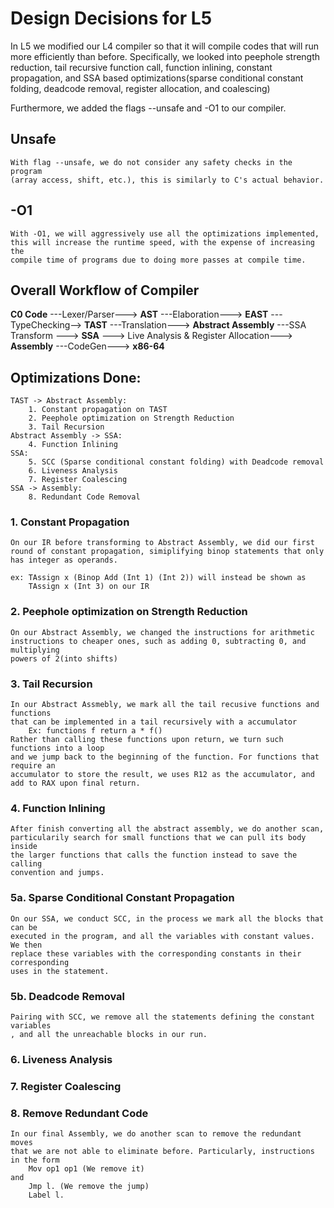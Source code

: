 # Design Decisions for L5

In L5 we modified our L4 compiler so that it will compile codes that will run more efficiently than before. Specifically, we looked into peephole strength reduction, tail recursive function call, function inlining, constant propagation, and SSA based optimizations(sparse conditional constant folding, deadcode removal, register allocation, and coalescing)

Furthermore, we added the flags --unsafe and -O1 to our compiler.

## Unsafe
    With flag --unsafe, we do not consider any safety checks in the program 
    (array access, shift, etc.), this is similarly to C's actual behavior.
    
## -O1
    With -O1, we will aggressively use all the optimizations implemented, 
    this will increase the runtime speed, with the expense of increasing the
    compile time of programs due to doing more passes at compile time.

## Overall Workflow of Compiler

**C0 Code** ---Lexer/Parser---> **AST** ---Elaboration---> **EAST** ---TypeChecking--> **TAST** ---Translation---> **Abstract Assembly** ---SSA Transform ---> **SSA** ---> Live Analysis & Register Allocation---> **Assembly** ---CodeGen---> **x86-64**

## Optimizations Done:
```
TAST -> Abstract Assembly: 
    1. Constant propagation on TAST
    2. Peephole optimization on Strength Reduction
    3. Tail Recursion
Abstract Assembly -> SSA:
    4. Function Inlining
SSA: 
    5. SCC (Sparse conditional constant folding) with Deadcode removal
    6. Liveness Analysis 
    7. Register Coalescing
SSA -> Assembly:
    8. Redundant Code Removal
```

### 1. Constant Propagation
    On our IR before transforming to Abstract Assembly, we did our first
    round of constant propagation, simiplifying binop statements that only
    has integer as operands.

    ex: TAssign x (Binop Add (Int 1) (Int 2)) will instead be shown as 
        TAssign x (Int 3) on our IR

### 2. Peephole optimization on Strength Reduction
    On our Abstract Assembly, we changed the instructions for arithmetic 
    instructions to cheaper ones, such as adding 0, subtracting 0, and multiplying
    powers of 2(into shifts)

### 3. Tail Recursion
    In our Abstract Assmebly, we mark all the tail recusive functions and functions 
    that can be implemented in a tail recursively with a accumulator 
        Ex: functions f return a * f()  
    Rather than calling these functions upon return, we turn such functions into a loop 
    and we jump back to the beginning of the function. For functions that require an 
    accumulator to store the result, we uses R12 as the accumulator, and add to RAX upon final return.

### 4. Function Inlining
    After finish converting all the abstract assembly, we do another scan,
    particularily search for small functions that we can pull its body inside 
    the larger functions that calls the function instead to save the calling 
    convention and jumps. 

### 5a. Sparse Conditional Constant Propagation
    On our SSA, we conduct SCC, in the process we mark all the blocks that can be
    executed in the program, and all the variables with constant values. We then 
    replace these variables with the corresponding constants in their corresponding
    uses in the statement.

### 5b. Deadcode Removal
    Pairing with SCC, we remove all the statements defining the constant variables
    , and all the unreachable blocks in our run. 

### 6. Liveness Analysis
### 7. Register Coalescing
### 8. Remove Redundant Code
    In our final Assembly, we do another scan to remove the redundant moves 
    that we are not able to eliminate before. Particularly, instructions in the form
        Mov op1 op1 (We remove it)
    and 
        Jmp l. (We remove the jump)
        Label l.
